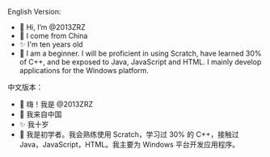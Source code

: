 English Version:
- 👋 Hi, I’m @2013ZRZ
- 🎈 I come from China
- ✨ I'm ten years old
- 🤳 I am a beginner. I will be proficient in using Scratch, have learned 30% of C++, and be exposed to Java, JavaScript and HTML. I mainly develop applications for the Windows platform.

中文版本：
- 👋 嗨！我是 @2013ZRZ
- 🎈 我来自中国
- ✨ 我十岁
- 🤳 我是初学者。我会熟练使用 Scratch，学习过 30% 的 C++，接触过 Java，JavaScript，HTML。我主要为 Windows 平台开发应用程序。
